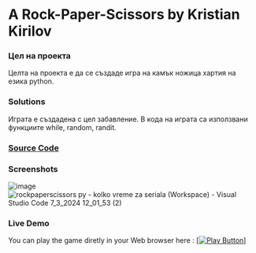 # A Rock-Paper-Scissors by Kristian Kirilov
### Цел на проекта
Целта на проекта е да се създаде игра на камък ножица хартия на езика python.
### Solutions
Играта е създадена с цел забавление. В кода на играта са използвани функциите while, random, randit. 
### [Source Code](rockpaperscissors.py)
### Screenshots
![image](https://github.com/VisedChipmunk35/RockPaperScissorsbyKristian/assets/56877779/8085dbcf-7779-4fb1-a3c1-9d601fa05770)
![rockpaperscissors py - kolko vreme za seriala (Workspace) - Visual Studio Code 7_3_2024 12_01_53 (2)](https://github.com/VisedChipmunk35/RockPaperScissorsbyKristian/assets/56877779/2f2d48fd-fdb1-46df-80c1-ce15d4171d3f)
### Live Demo
You can play the game diretly in your Web browser here :
[[<img alt = "Play Button"/>]](https://replit.com/join/avewocnmif-otballo)

